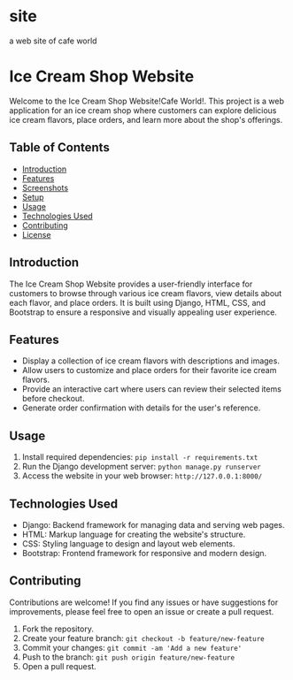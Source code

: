 # site
a web site of cafe world
# Ice Cream Shop Website

Welcome to the Ice Cream Shop Website!Cafe World!. This project is a web application for an ice cream shop where customers can explore delicious ice cream flavors, place orders, and learn more about the shop's offerings.

## Table of Contents
- [Introduction](#introduction)
- [Features](#features)
- [Screenshots](#screenshots)
- [Setup](#setup)
- [Usage](#usage)
- [Technologies Used](#technologies-used)
- [Contributing](#contributing)
- [License](#license)

## Introduction

The Ice Cream Shop Website provides a user-friendly interface for customers to browse through various ice cream flavors, view details about each flavor, and place orders. It is built using Django, HTML, CSS, and Bootstrap to ensure a responsive and visually appealing user experience.

## Features

- Display a collection of ice cream flavors with descriptions and images.
- Allow users to customize and place orders for their favorite ice cream flavors.
- Provide an interactive cart where users can review their selected items before checkout.
- Generate order confirmation with details for the user's reference.

## Usage

1. Install required dependencies: `pip install -r requirements.txt`
2. Run the Django development server: `python manage.py runserver`
3. Access the website in your web browser: `http://127.0.0.1:8000/`

## Technologies Used

- Django: Backend framework for managing data and serving web pages.
- HTML: Markup language for creating the website's structure.
- CSS: Styling language to design and layout web elements.
- Bootstrap: Frontend framework for responsive and modern design.

## Contributing

Contributions are welcome! If you find any issues or have suggestions for improvements, please feel free to open an issue or create a pull request.

1. Fork the repository.
2. Create your feature branch: `git checkout -b feature/new-feature`
3. Commit your changes: `git commit -am 'Add a new feature'`
4. Push to the branch: `git push origin feature/new-feature`
5. Open a pull request.

